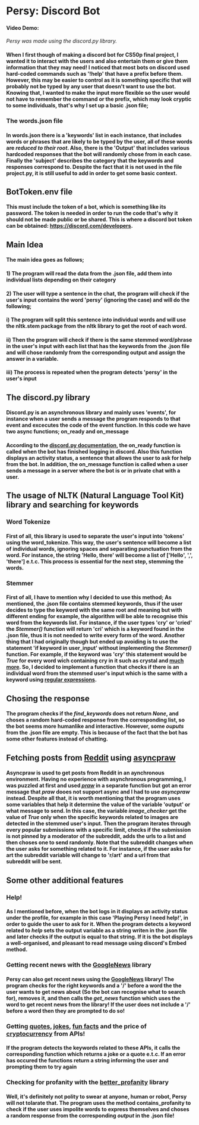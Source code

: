 # Persy: Discord Bot
        



#### Video Demo:  <URL HERE>
        




*Persy was made using the discord.py library.*





#### When I first though of making a discord bot for CS50p final project, I wanted it to interact with the users and also entertain them or give them information that they may need! I noticed that most bots on discord used hard-coded commands such as '!help' that have a prefix before them. However, this may be easier to control as it is something specific that will probably not be typed by any user that doesn't want to use the bot. Knowing that, I wanted to make the input more flexible so the user would not have to remember the command or the prefix, which may look cryptic to some individuals, that's why I set up a basic .json file;

    
 
 
 
 
### The words.json file
        
        
#### In words.json there is a 'keywords' list in each instance, that includes words or phrases that are likely to be typed by the user, all of these words are ***reduced to their root***. Also, there is the 'Output' that includes various hardcoded responses that the bot will randomly chose from in each case. Finally the 'subject' describes the category that the keywords and responses correspond to. Despite the fact that it is not used in the file project.py, it is still useful to add in order to get some basic context.

        




## BotToken.env file
        
#### This must include the token of a bot, which is something like its password. The token is needed in order to run the code that's why it should not be made public or be shared. This is where a discord bot token can be obtained: https://discord.com/developers.

 
 



## Main Idea

#### The main idea goes as follows; 
        
#### 1) The program will read the data from the .json file, add them into individual lists depending on their category

#### 2) The user will type a sentence in the chat, the program will check if the user's input contains the word 'persy' (ignoring the case) and will do the following;

####    i) The program will split this sentence into individual words and will use the nltk.stem package from the nltk library to get the root of each word.

####    ii) Then the program will check if there is the same stemmed word/phrase in the user's input with each list that has the keywords from the .json file and will chose randomly from the corresponding output and     assign the answer in a variable.
   
####    iii) The process is repeated when the program detects 'persy' in the user's input
            





## The discord.py library

#### Discord.py is an asynchronous library and mainly uses 'events', for instance when a user sends a message the program responds to that event and excecutes the code of the event function. In this code we have two async functions; on_ready and on_message
    
#### According to the [discord.py documentation](*https://discordpy.readthedocs.io/en/stable/*), the **on_ready** function is called when the bot has finished logging in discord. Also this function displays an activity status, a sentence that allows the user to ask for help from the bot. In addition, the **on_message** function is called when a user sends a message in a server where the bot is or in private chat with a user. 



## The usage of NLTK (Natural Language Tool Kit) library and searching for keywords



### Word Tokenize



#### First of all, this library is used to separate the user's input into 'tokens' using the word_tokenize. This way, the user's sentence will become a list of individual words, ignoring spaces and separating punctuation from the word. For instance, the string 'Hello, there' will become a list of ['Hello', ',', 'there'] e.t.c. This process is essential for the next step, stemming the words.



### Stemmer 


#### First of all, I have to mention why I decided to use this method; As mentioned, the .json file contains stemmed keywords, thus if the user decides to type the keyword with the same root and meaning but with different ending for example, the algorithm will be able to recognise this word from the keywords list. For instance, if the user types 'cry' or 'cried' the *Stemmer()* function will return 'cri' which is a keyword found in the .json file, thus it is not needed to write every form of the word. Another thing that I had originally though but ended up avoiding is to use the statement 'if keyword in user_input' without implementing the *Stemmer()* function. For example, if the keyword was 'cry' this statement would be *True* for every word wich containing **cry** in it such as **cry**stal and [much more](https://www.thefreedictionary.com/words-containing-cry). So, I decided to implement a function that checks if there is an individual word from the stemmed user's input which is the same with a keyword using [regular expressions](https://regexguide.readthedocs.io/en/latest/regex/regex.html). 





## Chosing the response

#### The program checks if the *find_keywords* does not return *None*, and choses a random hard-coded response from the corresponding list, so the bot seems more humanlike and interactive. However, some *ouputs* from the .json file are empty. This is because of the fact that the bot has some other features instead of chatting.



## Fetching posts from [Reddit](https://www.reddit.com/) using [asyncpraw](https://asyncpraw.readthedocs.io/en/stable/)


#### Asyncpraw is used to get posts from Reddit in an aynchronous environment. Having no experience with asynchronous programming, I was puzzled at first and used [*praw*](https://praw.readthedocs.io/en/stable/index.html) in a separate function but got an error message that *praw* dooes not support async and I had to use *asyncpraw* instead. Despite all that, it is worth mentioning that the program uses some variables that help it determine the value of the variable 'output' or what message to send. In this case, the variable *image_checker* get the value of *True* only when the specific keywords related to images are detected in the stemmed user's input. Then the program iterates through every popular submissions with a specific limit, checks if the submission is not pinned by a moderator of the subreddit, adds the urls to a list and then choses one to send randomly. Note that the subreddit changes when the user asks for something related to it. For instance, if the user asks for art the subreddit variable will change to 'r/art' and a url from that subreddit will be sent.



## Some other additional features


### Help!


#### As I mentioned before, when the bot logs in it displays an activity status under the profile, for example in this case 'Playing **Persy I need help!**', in order to guide the user to ask for it. When the program detects a keyword related to *help* sets the output variable as a string writen in the .json file and later checks if the output is equal to that string. If it is the bot displays a well-organised, and pleasant to read message using discord's Embed method.



### Getting recent news with the [GoogleNews](https://pypi.org/project/GoogleNews/) library


#### Persy can also get recent news using the [GoogleNews](https://pypi.org/project/GoogleNews/) library! The program checks for the right keywords and a '/' before a word the the user wants to get news about (So the bot can recognise what to search for), removes it, and then calls the *get_news* function which uses the word to get recent news from the library! If the user does not include a '/' **before** a word then they are prompted to do so!



### Getting [quotes](https://zenquotes.io/), [jokes](https://v2.jokeapi.dev/), [fun facts](https://uselessfacts.jsph.pl/) and the price of [cryptocurrency](https://www.binance.com/en-IN/binance-api) from APIs!


#### If the program detects the keywords related to these APIs, it calls the corresponding function which returns a joke or a quote e.t.c. If an error has occured the functions return a string informing the user and prompting them to try again



### Checking for profanity with the [better_profanity](https://pypi.org/project/better-profanity/) library

#### Well, it's definitely not polity to swear at anyone, human or robot, Persy will not tolarate that. The program uses the method **contains_profanity** to check if the user uses impolite words to express themselves and choses a random response from the corresponding *output* in the .json file!



